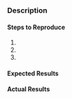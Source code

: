 <!--
Please only file issues here that you believe represent actual bugs or feature requests for the Intersight Go library.

If you're having general trouble with your Intersight integration, please reach out to support using https://support.intersight.io/.

If you are reporting a bug, please include your Go version and the version of the Intersight Go library you're using, as well as any other details that may be helpful in reproducing the problem.

If you are asking a question rather than filing a bug, try one of these instead:
- StackOverflow (http://stackoverflow.com/questions/tagged/intersight)
- Intersight Slack Channel (https://intersightio.slack.com)
-->

### Description
<!-- Example: Error thrown when calling intersight.Track() -->

#### Steps to Reproduce
1. 
2. 
3. 

#### Expected Results
<!-- Example: No error is throw -->

#### Actual Results
<!-- Example: Error is thrown -->